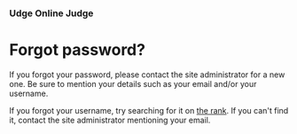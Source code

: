 ### Udge Online Judge

# Forgot password?

If you forgot your password,
please contact the site administrator for a new one.
Be sure to mention your details
such as your email and/or your username.

If you forgot your username,
try searching for it on [the rank](/rank).
If you can't find it,
contact the site administrator
mentioning your email.
